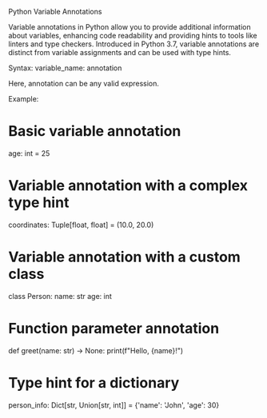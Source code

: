 Python Variable Annotations

Variable annotations in Python allow you to provide additional information
about variables, enhancing code readability and providing hints to tools like
linters and type checkers. Introduced in Python 3.7, variable annotations are
distinct from variable assignments and can be used with type hints.

Syntax:
variable_name: annotation

Here, annotation can be any valid expression.

Example:
# Basic variable annotation
age: int = 25

# Variable annotation with a complex type hint
coordinates: Tuple[float, float] = (10.0, 20.0)

# Variable annotation with a custom class
class Person:
    name: str
    age: int

# Function parameter annotation
def greet(name: str) -> None:
    print(f"Hello, {name}!")

# Type hint for a dictionary
person_info: Dict[str, Union[str, int]] = {'name': 'John', 'age': 30}
